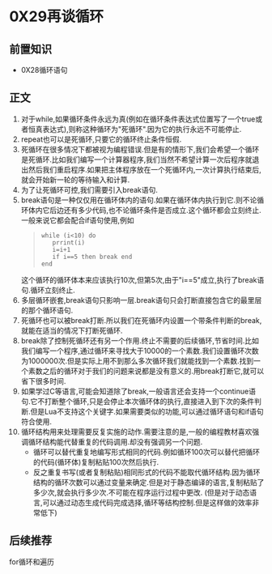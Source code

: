 # 0X29再谈循环
## 前置知识
* 0X28循环语句
## 正文
1. 对于while,如果循环条件永远为真(例如在循环条件表达式位置写了一个true或者恒真表达式),则称这种循环为"死循环".因为它的执行永远不可能停止.
2. repeat也可以是死循环,只要它的循环终止条件恒假.
3. 死循环在很多情况下都被视为编程错误.但是有的情形下,我们会希望一个循环是死循环.比如我们编写一个计算器程序,我们当然不希望计算一次后程序就退出然后我们重启程序.如果把主体程序放在一个死循环内,一次计算执行结束后,就会开始新一轮的等待输入和计算.
4. 为了让死循环可控,我们需要引入break语句.
5. break语句是一种仅仅用在循环体内的语句.如果在循环体内执行到它.则不论循环体内它后边还有多少代码,也不论循环条件是否成立.这个循环都会立刻终止.一般来说它都会配合if语句使用,例如
    >```
    >while (i<10) do 
    >    prrint(i)
    >    i=i+1
    >    if i==5 then break end
    >end
    >```
    这个循环的循环体本来应该执行10次,但第5次,由于"i==5"成立,执行了break语句.循环立刻终止.
6. 多层循环嵌套,break语句只影响一层.break语句只会打断直接包含它的最里层的那个循环语句.
7. 死循环也可以被break打断.所以我们在死循环内设置一个带条件判断的break,就能在适当的情况下打断死循环.
8. break除了控制死循环还有另一个作用.终止不需要的后续循环,节省时间.比如我们编写一个程序,通过循环来寻找大于10000的一个素数.我们设置循环次数为1000000次.但是实际上用不到那么多次循环我们就能找到一个素数.找到一个素数之后的循环对于我们的问题来说都是没有意义的.用break打断它,就可以省下很多时间.
9. 如果学过C等语言,可能会知道除了break,一般语言还会支持一个continue语句.它不打断整个循环,只是会停止本次循环体的执行,直接进入到下次的条件判断.但是Lua不支持这个关键字.如果需要类似的功能,可以通过循环语句和if语句符合使用.
10. 循环结构用来处理需要反复实施的动作.需要注意的是,一般的编程教材喜欢强调循环结构能代替重复的代码调用.却没有强调另一个问题.
    *  循环可以替代重复地编写形式相同的代码.例如循环100次可以替代把循环的代码(循环体)复制粘贴100次然后执行.
    * 反之重复书写(或者复制粘贴)相同形式的代码不能取代循环结构.因为循环结构的循环次数可以通过变量来确定.但是对于静态编译的语言,复制粘贴了多少次,就会执行多少次.不可能在程序运行过程中更改. (但是对于动态语言,可以通过动态生成代码完成选择,循环等结构控制.但是这样做的效率非常低下)
## 后续推荐


for循环和遍历